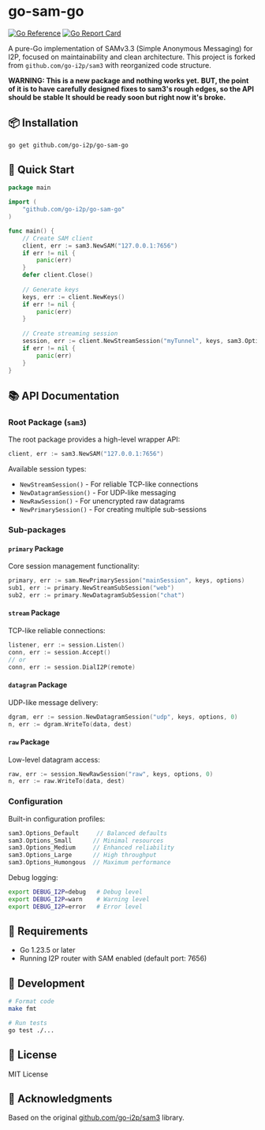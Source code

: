 # go-sam-go

[![Go Reference](https://pkg.go.dev/badge/github.com/go-i2p/go-sam-go.svg)](https://pkg.go.dev/github.com/go-i2p/go-sam-go)
[![Go Report Card](https://goreportcard.com/badge/github.com/go-i2p/go-sam-go)](https://goreportcard.com/report/github.com/go-i2p/go-sam-go)

A pure-Go implementation of SAMv3.3 (Simple Anonymous Messaging) for I2P, focused on maintainability and clean architecture. This project is forked from `github.com/go-i2p/sam3` with reorganized code structure.

**WARNING: This is a new package and nothing works yet.**
**BUT, the point of it is to have carefully designed fixes to sam3's rough edges, so the API should be stable**
**It should be ready soon but right now it's broke.**

## 📦 Installation

```bash
go get github.com/go-i2p/go-sam-go
```

## 🚀 Quick Start

```go
package main

import (
    "github.com/go-i2p/go-sam-go"
)

func main() {
    // Create SAM client
    client, err := sam3.NewSAM("127.0.0.1:7656")
    if err != nil {
        panic(err)
    }
    defer client.Close()
    
    // Generate keys
    keys, err := client.NewKeys()
    if err != nil {
        panic(err)
    }
    
    // Create streaming session
    session, err := client.NewStreamSession("myTunnel", keys, sam3.Options_Default)
    if err != nil {
        panic(err)
    }
}
```

## 📚 API Documentation

### Root Package (`sam3`)
The root package provides a high-level wrapper API:

```go
client, err := sam3.NewSAM("127.0.0.1:7656")
```

Available session types:
- `NewStreamSession()` - For reliable TCP-like connections
- `NewDatagramSession()` - For UDP-like messaging 
- `NewRawSession()` - For unencrypted raw datagrams
- `NewPrimarySession()` - For creating multiple sub-sessions

### Sub-packages

#### `primary` Package
Core session management functionality:
```go
primary, err := sam.NewPrimarySession("mainSession", keys, options)
sub1, err := primary.NewStreamSubSession("web")
sub2, err := primary.NewDatagramSubSession("chat") 
```

#### `stream` Package 
TCP-like reliable connections:
```go
listener, err := session.Listen()
conn, err := session.Accept()
// or
conn, err := session.DialI2P(remote)
```

#### `datagram` Package
UDP-like message delivery:
```go
dgram, err := session.NewDatagramSession("udp", keys, options, 0)
n, err := dgram.WriteTo(data, dest)
```

#### `raw` Package
Low-level datagram access:
```go
raw, err := session.NewRawSession("raw", keys, options, 0) 
n, err := raw.WriteTo(data, dest)
```

### Configuration

Built-in configuration profiles:
```go
sam3.Options_Default     // Balanced defaults
sam3.Options_Small      // Minimal resources
sam3.Options_Medium     // Enhanced reliability 
sam3.Options_Large      // High throughput
sam3.Options_Humongous  // Maximum performance
```

Debug logging:
```bash
export DEBUG_I2P=debug   # Debug level
export DEBUG_I2P=warn    # Warning level
export DEBUG_I2P=error   # Error level
```

## 🔧 Requirements

- Go 1.23.5 or later
- Running I2P router with SAM enabled (default port: 7656)

## 📝 Development

```bash
# Format code
make fmt

# Run tests
go test ./...
```

## 📄 License

MIT License

## 🙏 Acknowledgments

Based on the original [github.com/go-i2p/sam3](https://github.com/go-i2p/sam3) library.